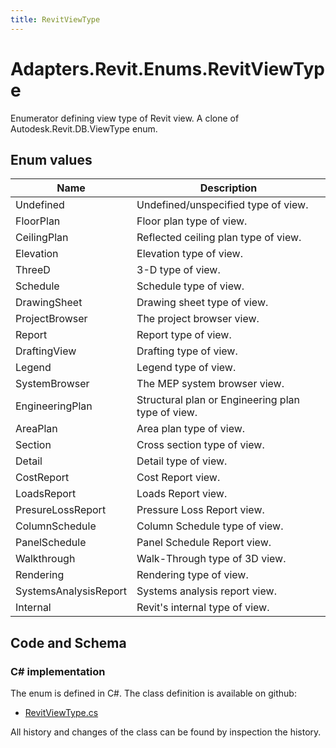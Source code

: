 ```yaml
---
title: RevitViewType
---
```


# Adapters.Revit.Enums.RevitViewType

Enumerator defining view type of Revit view. A clone of Autodesk.Revit.DB.ViewType enum.

## Enum values

| Name            | Description                                                    |
|-----------------|----------------------------------------------------------------|
| Undefined |  Undefined/unspecified type of view.  |
| FloorPlan |  Floor plan type of view.  |
| CeilingPlan |  Reflected ceiling plan type of view.  |
| Elevation |  Elevation type of view.  |
| ThreeD |  3-D type of view.  |
| Schedule |  Schedule type of view.  |
| DrawingSheet |  Drawing sheet type of view.  |
| ProjectBrowser |  The project browser view.  |
| Report |  Report type of view.  |
| DraftingView |  Drafting type of view.  |
| Legend |  Legend type of view.  |
| SystemBrowser |  The MEP system browser view.  |
| EngineeringPlan |  Structural plan or Engineering plan type of view.  |
| AreaPlan |  Area plan type of view.  |
| Section |  Cross section type of view.  |
| Detail |  Detail type of view.  |
| CostReport |  Cost Report view.  |
| LoadsReport |  Loads Report view.  |
| PresureLossReport |  Pressure Loss Report view.  |
| ColumnSchedule |  Column Schedule type of view.  |
| PanelSchedule |  Panel Schedule Report view.  |
| Walkthrough |  Walk-Through type of 3D view.  |
| Rendering |  Rendering type of view.  |
| SystemsAnalysisReport |  Systems analysis report view.  |
| Internal |  Revit's internal type of view.  |


## Code and Schema

### C# implementation

The enum is defined in C#. The class definition is available on github:

- [RevitViewType.cs](https://github.com/BHoM/Revit_Toolkit/blob/develop/Revit_oM/Enums/RevitViewType.cs)

All history and changes of the class can be found by inspection the history.
